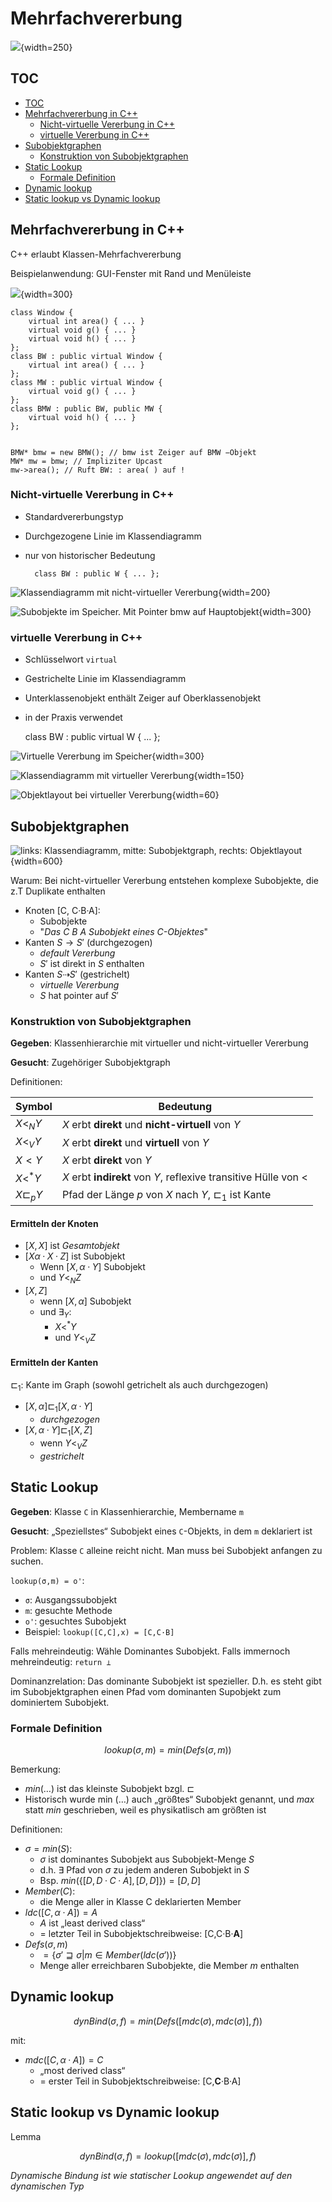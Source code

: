 

# Mehrfachvererbung

![](assets/markdown-img-paste-20170923193841785.png){width=250}

## TOC

<!-- @import "[TOC]" {cmd="toc" depthFrom=2 depthTo=3 orderedList=false} -->
<!-- code_chunk_output -->

* [TOC](#toc)
* [Mehrfachvererbung in C++](#mehrfachvererbung-in-c)
	* [Nicht-virtuelle Vererbung in C++](#nicht-virtuelle-vererbung-in-c)
	* [virtuelle Vererbung in C++](#virtuelle-vererbung-in-c)
* [Subobjektgraphen](#subobjektgraphen)
	* [Konstruktion von Subobjektgraphen](#konstruktion-von-subobjektgraphen)
* [Static Lookup](#static-lookup)
	* [Formale Definition](#formale-definition)
* [Dynamic lookup](#dynamic-lookup)
* [Static lookup vs Dynamic lookup](#static-lookup-vs-dynamic-lookup)

<!-- /code_chunk_output -->


## Mehrfachvererbung in C++

C++ erlaubt Klassen-Mehrfachvererbung

Beispielanwendung: GUI-Fenster mit Rand und Menüleiste

![](assets/markdown-img-paste-20170923193812170.png){width=300}


	class Window {
		virtual int area() { ... }
		virtual void g() { ... }
		virtual void h() { ... }
	};
	class BW : public virtual Window {
		virtual int area() { ... }
	};
	class MW : public virtual Window {
		virtual void g() { ... }
	};
	class BMW : public BW, public MW {
		virtual void h() { ... }
	};


	BMW* bmw = new BMW(); // bmw ist Zeiger auf BMW −Objekt
	MW* mw = bmw; // Impliziter Upcast
	mw->area(); // Ruft BW: : area( ) auf !

### Nicht-virtuelle Vererbung in C++

* Standardvererbungstyp
* Durchgezogene Linie im Klassendiagramm
* nur von historischer Bedeutung

		class BW : public W { ... };


![Klassendiagramm mit nicht-virtueller Vererbung](assets/markdown-img-paste-20170923194859283.png){width=200}

![Subobjekte im Speicher. Mit Pointer `bmw` auf Hauptobjekt ](assets/markdown-img-paste-20170923194449338.png){width=300}


### virtuelle Vererbung in C++

* Schlüsselwort `virtual`
* Gestrichelte Linie im Klassendiagramm
* Unterklassenobjekt enthält Zeiger auf Oberklassenobjekt
* in der Praxis verwendet

	class BW : public virtual W { ... };

![Virtuelle Vererbung im Speicher](assets/markdown-img-paste-2017092319471080.png){width=300}

![Klassendiagramm mit virtueller Vererbung](assets/markdown-img-paste-20170923194728155.png){width=150}

![Objektlayout bei virtueller Vererbung](assets/markdown-img-paste-20170923194216745.png){width=60}


## Subobjektgraphen

![_links_: Klassendiagramm, _mitte_: Subobjektgraph, _rechts_: Objektlayout ](assets/markdown-img-paste-20170923195314298.png){width=600}

Warum: Bei nicht-virtueller Vererbung entstehen komplexe Subobjekte, die z.T Duplikate enthalten

* Knoten [C, C·B·A]:
	* Subobjekte
	* "_Das C B A Subobjekt eines C-Objektes_"
* Kanten $S \rightarrow S'$ (durchgezogen)
	* _default Vererbung_
	* $S'$ ist direkt in $S$ enthalten
* Kanten $S \dashrightarrow S'$ (gestrichelt)
	* _virtuelle Vererbung_
	* $S$ hat pointer auf $S'$


### Konstruktion von Subobjektgraphen

**Gegeben**: Klassenhierarchie mit virtueller und nicht-virtueller
Vererbung

**Gesucht**: Zugehöriger Subobjektgraph

Definitionen:

Symbol  | Bedeutung
--- | ---
$X <_N Y$ | $X$ erbt **direkt** und **nicht-virtuell** von $Y$
$X <_V Y$ | $X$ erbt **direkt** und **virtuell** von $Y$
$X < Y$ | $X$ erbt **direkt** von $Y$
$X <^* Y$ | $X$ erbt **indirekt** von $Y$, reflexive transitive Hülle von $<$
$X \sqsubset_p Y$ | Pfad der Länge $p$ von $X$ nach $Y$,  $\sqsubset_1$ ist Kante

#### Ermitteln der Knoten

* $[X,X]$ ist _Gesamtobjekt_
* $[X α·X·Z]$ ist Subobjekt
	* Wenn $[X, α·Y]$ Subobjekt
	* und $Y<_N Z$
* $[X,Z]$
	* wenn  $[X, α]$ Subobjekt
	* und $∃_Y:$
		* $X <^* Y$
		* und $Y <_V Z$

#### Ermitteln der Kanten

$\sqsubset_1$: Kante im Graph (sowohl getrichelt als auch durchgezogen)

* $[ X , α] \sqsubset_1 [ X , α · Y ]$
	* _durchgezogen_
* $[ X , α · Y ] \sqsubset_1 [ X , Z ]$
	*  wenn $Y <_V Z$
	* _gestrichelt_

## Static Lookup

**Gegeben**: Klasse `C` in Klassenhierarchie, Membername `m`

**Gesucht**: „Speziellstes“ Subobjekt eines `C`-Objekts, in dem `m` deklariert ist

Problem: Klasse `C` alleine reicht nicht. Man muss bei Subobjekt anfangen zu suchen.

`lookup(σ,m) = ο'`:

* `σ`: Ausgangssubobjekt
* `m`: gesuchte Methode
* `ο'`: gesuchtes Subobjekt
* Beispiel: `lookup([C,C],x) = [C,C·B]`

Falls mehreindeutig: Wähle Dominantes Subobjekt.
Falls immernoch  mehreindeutig: `return ⊥`

Dominanzrelation: Das dominante Subobjekt ist spezieller. D.h. es steht gibt im Subobjektgraphen einen Pfad vom dominanten Supobjekt zum dominiertem Subobjekt.

### Formale Definition

$$lookup (σ, m ) = min ( Defs (σ, m ))$$

Bemerkung:

* $min(…)$ ist das kleinste Subobjekt bzgl. $\sqsubset$
* Historisch wurde min $(…)$ auch „größtes“ Subobjekt genannt, und
$max$ statt $min$ geschrieben, weil es physikatlisch am größten ist

Definitionen:

* $σ = min ( S )$:
	* $σ$ ist dominantes Subobjekt aus Subobjekt-Menge $S$
	* d.h. $\exists$ Pfad von $σ$ zu jedem anderen Subobjekt in $S$
	* Bsp. $min(\{[ D , D · C · A ], [ D , D ]\}) = [ D , D ]$
* $Member ( C )$:
	*  die Menge aller in Klasse C deklarierten Member
* $ldc ([ C , α · A ]) = A$
	* $A$ ist „least derived class“
	* $=$ letzter Teil in Subobjektschreibweise: [C,C·B·**A**]
* $Defs (σ, m )$
	* $= \{ σ' \sqsupseteq σ | m ∈ Member ( ldc (σ'))\}$
	* Menge aller erreichbaren Subobjekte, die Member $m$ enthalten

## Dynamic lookup

$$dynBind (σ, f ) = min ( Defs ([ mdc (σ), mdc (σ)], f ))$$

mit:

* $mdc ([ C , α · A ]) = C$
	* „most derived class“
	* $=$ erster Teil in Subobjektschreibweise: [C,**C**·B·A]

## Static lookup vs Dynamic lookup
Lemma

$$dynBind (σ, f ) = lookup ([ mdc (σ), mdc (σ)], f )$$

_Dynamische Bindung ist wie statischer Lookup angewendet auf den dynamischen Typ_
